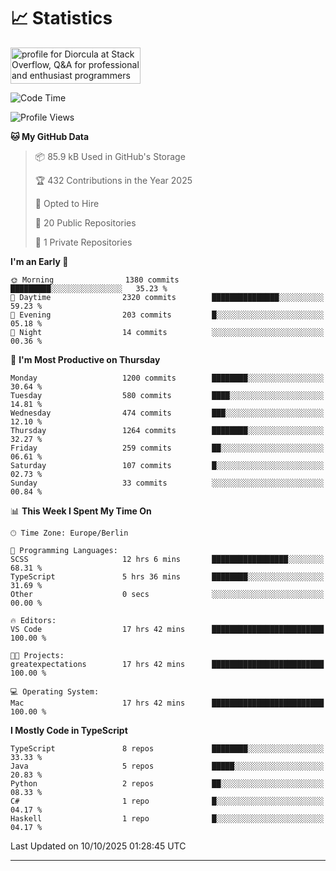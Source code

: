 # 📈 Statistics
 <a href="https://stackoverflow.com/users/10433530/diorcula"><img src="https://stackoverflow.com/users/flair/10433530.png" width="208" height="58" alt="profile for Diorcula at Stack Overflow, Q&amp;A for professional and enthusiast programmers" title="profile for Diorcula at Stack Overflow, Q&amp;A for professional and enthusiast programmers"></a>
 
<!--START_SECTION:waka-->
![Code Time](http://img.shields.io/badge/Code%20Time-682%20hrs-blue)

![Profile Views](http://img.shields.io/badge/Profile%20Views-0-blue)

**🐱 My GitHub Data** 

> 📦 85.9 kB Used in GitHub's Storage 
 > 
> 🏆 432 Contributions in the Year 2025
 > 
> 💼 Opted to Hire
 > 
> 📜 20 Public Repositories 
 > 
> 🔑 1 Private Repositories 
 > 
**I'm an Early 🐤** 

```text
🌞 Morning                1380 commits        █████████░░░░░░░░░░░░░░░░   35.23 % 
🌆 Daytime                2320 commits        ███████████████░░░░░░░░░░   59.23 % 
🌃 Evening                203 commits         █░░░░░░░░░░░░░░░░░░░░░░░░   05.18 % 
🌙 Night                  14 commits          ░░░░░░░░░░░░░░░░░░░░░░░░░   00.36 % 
```
📅 **I'm Most Productive on Thursday** 

```text
Monday                   1200 commits        ████████░░░░░░░░░░░░░░░░░   30.64 % 
Tuesday                  580 commits         ████░░░░░░░░░░░░░░░░░░░░░   14.81 % 
Wednesday                474 commits         ███░░░░░░░░░░░░░░░░░░░░░░   12.10 % 
Thursday                 1264 commits        ████████░░░░░░░░░░░░░░░░░   32.27 % 
Friday                   259 commits         ██░░░░░░░░░░░░░░░░░░░░░░░   06.61 % 
Saturday                 107 commits         █░░░░░░░░░░░░░░░░░░░░░░░░   02.73 % 
Sunday                   33 commits          ░░░░░░░░░░░░░░░░░░░░░░░░░   00.84 % 
```


📊 **This Week I Spent My Time On** 

```text
🕑︎ Time Zone: Europe/Berlin

💬 Programming Languages: 
SCSS                     12 hrs 6 mins       █████████████████░░░░░░░░   68.31 % 
TypeScript               5 hrs 36 mins       ████████░░░░░░░░░░░░░░░░░   31.69 % 
Other                    0 secs              ░░░░░░░░░░░░░░░░░░░░░░░░░   00.00 % 

🔥 Editors: 
VS Code                  17 hrs 42 mins      █████████████████████████   100.00 % 

🐱‍💻 Projects: 
greatexpectations        17 hrs 42 mins      █████████████████████████   100.00 % 

💻 Operating System: 
Mac                      17 hrs 42 mins      █████████████████████████   100.00 % 
```

**I Mostly Code in TypeScript** 

```text
TypeScript               8 repos             ████████░░░░░░░░░░░░░░░░░   33.33 % 
Java                     5 repos             █████░░░░░░░░░░░░░░░░░░░░   20.83 % 
Python                   2 repos             ██░░░░░░░░░░░░░░░░░░░░░░░   08.33 % 
C#                       1 repo              █░░░░░░░░░░░░░░░░░░░░░░░░   04.17 % 
Haskell                  1 repo              █░░░░░░░░░░░░░░░░░░░░░░░░   04.17 % 
```




 Last Updated on 10/10/2025 01:28:45 UTC
<!--END_SECTION:waka-->
 
---

